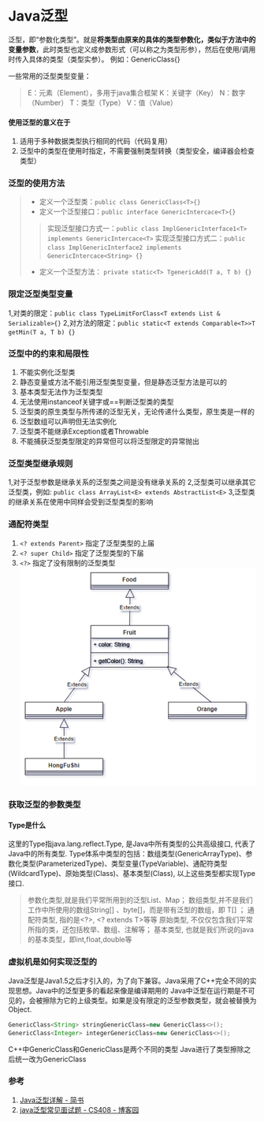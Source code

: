 # Java泛型
泛型，即“参数化类型”。就是**将类型由原来的具体的类型参数化，类似于方法中的变量参数**，此时类型也定义成参数形式（可以称之为类型形参），然后在使用/调用时传入具体的类型（类型实参）。
例如：GenericClass<T>{}

一些常用的泛型类型变量：
> E：元素（Element），多用于java集合框架
> K：关键字（Key）
> N：数字（Number）
> T：类型（Type）
> V：值（Value）

#### 使用泛型的意义在于
1. 适用于多种数据类型执行相同的代码（代码复用）
2. 泛型中的类型在使用时指定，不需要强制类型转换（类型安全，编译器会检查类型）

### 泛型的使用方法
> + 定义一个泛型类：```public class GenericClass<T>{}```
> + 定义一个泛型接口：```public interface GenericIntercace<T>{}```
> > 实现泛型接口方式一：```public class ImplGenericInterface1<T> implements GenericIntercace<T>```
> > 实现泛型接口方式二：```public class ImplGenericInterface2 implements GenericIntercace<String> {}```
> + 定义一个泛型方法： ```private static<T> TgenericAdd(T a, T b) {}```

### 限定泛型类型变量
1,对类的限定：```public class TypeLimitForClass<T extends List & Serializable>{}```
2,对方法的限定：```public static<T extends Comparable<T>>T getMin(T a, T b) {}```

### 泛型中的约束和局限性
1. 不能实例化泛型类
2. 静态变量或方法不能引用泛型类型变量，但是静态泛型方法是可以的
3. 基本类型无法作为泛型类型
4. 无法使用instanceof关键字或==判断泛型类的类型
5. 泛型类的原生类型与所传递的泛型无关，无论传递什么类型，原生类是一样的
6. 泛型数组可以声明但无法实例化
7. 泛型类不能继承Exception或者Throwable
8. 不能捕获泛型类型限定的异常但可以将泛型限定的异常抛出


### 泛型类型继承规则
1,对于泛型参数是继承关系的泛型类之间是没有继承关系的
2,泛型类可以继承其它泛型类，例如: ```public class ArrayList<E> extends AbstractList<E>```
3,泛型类的继承关系在使用中同样会受到泛型类型的影响

### 通配符类型
1. ```<? extends Parent>``` 指定了泛型类型的上届
2. ```<? super Child>``` 指定了泛型类型的下届
3. ```<?>``` 指定了没有限制的泛型类型
![1](Java泛型%20-%20通配符类型.webp) 


### 获取泛型的参数类型
#### Type是什么
这里的Type指java.lang.reflect.Type, 是Java中所有类型的公共高级接口, 代表了Java中的所有类型. Type体系中类型的包括：数组类型(GenericArrayType)、参数化类型(ParameterizedType)、类型变量(TypeVariable)、通配符类型(WildcardType)、原始类型(Class)、基本类型(Class), 以上这些类型都实现Type接口.

> 参数化类型,就是我们平常所用到的泛型List、Map；
> 数组类型,并不是我们工作中所使用的数组String[] 、byte[]，而是带有泛型的数组，即 T[] ；
> 通配符类型, 指的是<?>, <? extends T>等等
> 原始类型, 不仅仅包含我们平常所指的类，还包括枚举、数组、注解等；
> 基本类型, 也就是我们所说的java的基本类型，即int,float,double等

### 虚拟机是如何实现泛型的
Java泛型是Java1.5之后才引入的，为了向下兼容。Java采用了C++完全不同的实现思想。Java中的泛型更多的看起来像是编译期用的
Java中泛型在运行期是不可见的，会被擦除为它的上级类型。如果是没有限定的泛型参数类型，就会被替换为Object.
```java
GenericClass<String> stringGenericClass=new GenericClass<>();
GenericClass<Integer> integerGenericClass=new GenericClass<>();
```
C++中GenericClass<String>和GenericClass<Integer>是两个不同的类型
Java进行了类型擦除之后统一改为GenericClass<Object>

### 参考
1. [Java泛型详解 - 简书](https://www.jianshu.com/p/986f732ed2f1)
2. [java泛型常见面试题 - CS408 - 博客园](https://www.cnblogs.com/lixuwu/p/10829368.html)